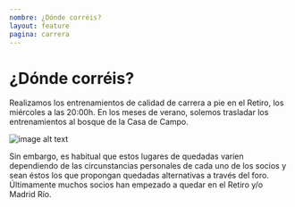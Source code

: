 ```yaml
---
nombre: ¿Dónde corréis?
layout: feature
pagina: carrera
---
```


# ¿Dónde corréis?

Realizamos los entrenamientos de calidad de carrera a pie en el Retiro, los miércoles a las 20:00h. En los meses de verano, solemos trasladar los entrenamientos al bosque de la Casa de Campo.

![image alt text](/images/running.png)

Sin embargo, es habitual que estos lugares de quedadas varíen dependiendo de las circunstancias personales de cada uno de los socios y sean éstos los que propongan quedadas alternativas a través del foro. Últimamente muchos socios han empezado a quedar en el Retiro y/o Madrid Río.
